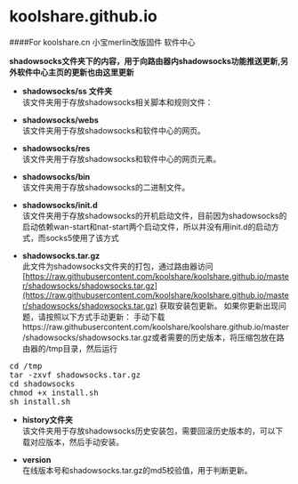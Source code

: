 # koolshare.github.io
####For koolshare.cn 小宝merlin改版固件 软件中心

<b>shadowsocks文件夹下的内容，用于向路由器内shadowsocks功能推送更新,另外软件中心主页的更新也由这里更新</b><br/>

* <b>shadowsocks/ss 文件夹 </b><br/>
该文件夹用于存放shadowsocks相关脚本和规则文件：

* <b>shadowsocks/webs</b><br/>
该文件夹用于存放shadowsocks和软件中心的网页。

* <b>shadowsocks/res</b><br/>
该文件夹用于存放shadowsocks和软件中心的网页元素。

* <b>shadowsocks/bin</b><br/>
该文件夹用于存放shadowsocks的二进制文件。

* <b>shadowsocks/init.d</b><br/>
该文件夹用于存放shadowsocks的开机启动文件，目前因为shadowsocks的启动依赖wan-start和nat-start两个启动文件，所以并没有用init.d的启动方式，而socks5使用了该方式



* <b>shadowsocks.tar.gz</b><br/>
此文件为shadowsocks文件夹的打包，通过路由器访问 [https://raw.githubusercontent.com/koolshare/koolshare.github.io/master/shadowsocks/shadowsocks.tar.gz](https://raw.githubusercontent.com/koolshare/koolshare.github.io/master/shadowsocks/shadowsocks.tar.gz) 获取安装包更新。
如果你更新出现问题，请按照以下方式手动更新：
手动下载https://raw.githubusercontent.com/koolshare/koolshare.github.io/master/shadowsocks/shadowsocks.tar.gz或者需要的历史版本，将压缩包放在路由器的/tmp目录，然后运行

<pre>cd /tmp
tar -zxvf shadowsocks.tar.gz
cd shadowsocks
chmod +x install.sh
sh install.sh
</pre>

* <b>history文件夹</b><br/>
该文件夹用于存放shadowsocks历史安装包，需要回滚历史版本的，可以下载对应版本，然后手动安装。

* <b>version</b><br/>
在线版本号和shadowsocks.tar.gz的md5校验值，用于判断更新。

